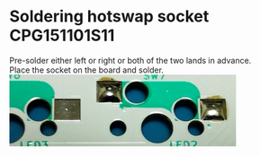 # Soldering hotswap socket CPG151101S11

Pre-solder either left or right or both of the two lands in advance.  
Place the socket on the board and solder.  
<img src="../img/soldering-cpg151101s11_01.jpg" width="80%">